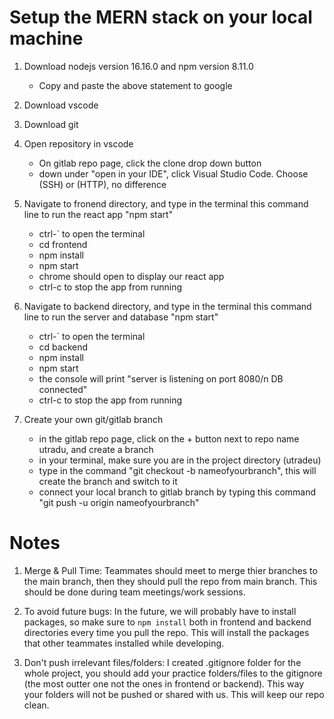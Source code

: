 # Setup the MERN stack on your local machine

1. Download nodejs version 16.16.0 and npm version 8.11.0
   - Copy and paste the above statement to google

2. Download vscode

3. Download git

4. Open repository in vscode
   - On gitlab repo page, click the clone drop down button
   - down under "open in your IDE", click Visual Studio Code. Choose (SSH) or (HTTP), no difference

5. Navigate to fronend directory, and type in the terminal this command line to run the react app "npm start"
   - ctrl-` to open the terminal
   - cd frontend
   - npm install
   - npm start
   - chrome should open to display our react app
   - ctrl-c to stop the app from running

6. Navigate to backend directory, and type in the terminal this command line to run the server and database "npm start"
   - ctrl-` to open the terminal
   - cd backend
   - npm install
   - npm start
   - the console will print "server is listening on port 8080/n DB connected"
   - ctrl-c to stop the app from running

7. Create your own git/gitlab branch
   - in the gitlab repo page, click on the + button next to repo name utradu, and create a branch
   - in your terminal, make sure you are in the project directory (utradeu)
   - type in the command "git checkout -b nameofyourbranch", this will create the branch and switch to it
   - connect your local branch to gitlab branch by typing this command "git push -u origin nameofyourbranch"

# Notes

1. Merge & Pull Time: Teammates should meet to merge thier branches to the main branch, then they should pull the repo from main branch. This should be done during team meetings/work sessions. 

2. To avoid future bugs: In the future, we will probably have to install packages, so make sure to `npm install` both in frontend and backend directories every time you pull the repo. This will install the packages that other teammates installed while developing.

3. Don't push irrelevant files/folders: I created .gitignore folder for the whole project, you should add your practice folders/files to the gitignore (the most outter one not the ones in frontend or backend). This way your folders will not be pushed or shared with us. This will keep our repo clean.



